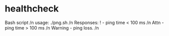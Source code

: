 # healthcheck
Bash script /n
usage: ./png.sh <IP or domain name> /n
Responses: ! - ping time < 100 ms /n
Attn - ping time > 100 ms /n
Warning - ping loss. /n
  
